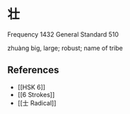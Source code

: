 # 壮
Frequency 1432
General Standard 510

zhuàng
big, large; robust; name of tribe

## References
- [[HSK 6]]
- [[6 Strokes]]
- [[士 Radical]]